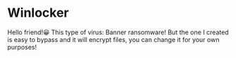 # Winlocker
Hello friend!😀 This type of virus: Banner ransomware! But the one I created is easy to bypass and it will encrypt files, you can change it for your own purposes!
